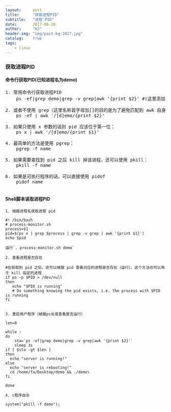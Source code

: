 ```yaml
---
layout:		post
title:		"获取进程PID"
subtitle:	"进程 PID"
date:		2017-06-30
author:		"HJ"
header-img:	"img/post-bg-2017.jpg"
catalog:	true
tags:
    - linux
---
```


### 获取进程PID

#### 命令行获取PID(已知进程名为demo)

<pre>
1. 常用命令行获取进程PID
    ps -ef|grep demo|grep -v grep|awk '{print $2}' #(这里添加 -v grep是为了避免匹配到 grep 进程）
    
2. 或者不使用 grep（这里名称首字母加[]的目的是为了避免匹配到 awk 自身的进程）
    ps -ef | awk '/[d]emo/{print $2}'

3. 如果只使用 x 参数的话则 pid 应该位于第一位：
	ps x | awk '/[d]emo/{print $1}'

4. 最简单的方法是使用 pgrep：
	pgrep -f name

5. 如果需要查找到 pid 之后 kill 掉该进程，还可以使用 pkill：
	pkill -f name

6. 如果是可执行程序的话，可以直接使用 pidof
	pidof name

</pre>

#### Shell脚本读取进程PID

	1. 根据进程名获取进程 pid

	#! /bin/bash
	# process-monitor.sh
	process=$1
	pid=$(ps x | grep $process | grep -v grep | awk '{print $1}')
	echo $pid

	运行`. process-monitor.sh demo`

	2. 查看进程是否存在
	
	#在获取到 pid 之后，还可以根据 pid 查看对应的进程是否存在（运行），这个方法也可以用于 kill 指定的进程
    if ps -p $PID > /dev/null
    then
       echo "$PID is running"
       # Do something knowing the pid exists, i.e. the process with $PID is running
    fi


	3. 重启用户程序（根据ps长度查看是否运行）
    
    len=0
    
    while :
    do
    	sta=`ps -ef|grep demo|grep -v grep|awk '{print $2}'`
    	sleep 3s
    if [ $sta -gt $len ]
    then
      echo "server is running!" 
    else
      echo "server is rebooting!"
      cd /home/fa/Desktop/demo && ./demo\
    fi
    
    done

	4. c程序自杀
	
	system("pkill -f demo");
